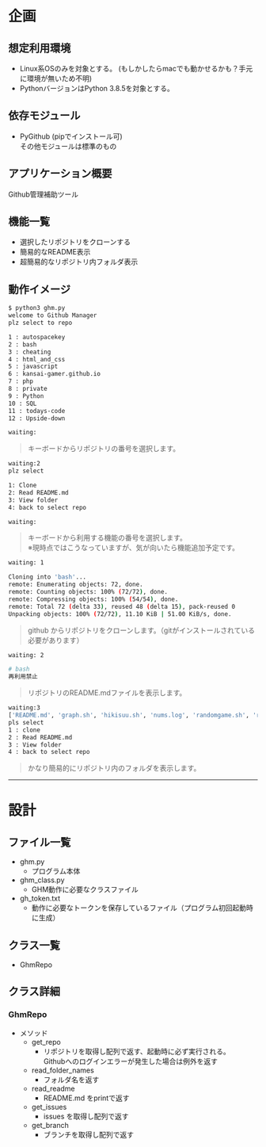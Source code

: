 # 企画  

## 想定利用環境  

* Linux系OSのみを対象とする。  (もしかしたらmacでも動かせるかも？手元に環境が無いため不明)
* PythonバージョンはPython 3.8.5を対象とする。

## 依存モジュール

* PyGithub (pipでインストール可)  
その他モジュールは標準のもの

## アプリケーション概要

Github管理補助ツール

## 機能一覧  

* 選択したリポジトリをクローンする
* 簡易的なREADME表示
* 超簡易的なリポジトリ内フォルダ表示

## 動作イメージ  
```bash
$ python3 ghm.py
welcome to Github Manager
plz select to repo

1 : autospacekey
2 : bash
3 : cheating
4 : html_and_css
5 : javascript
6 : kansai-gamer.github.io
7 : php
8 : private
9 : Python
10 : SQL
11 : todays-code
12 : Upside-down

waiting:
```
> キーボードからリポジトリの番号を選択します。

```bash
waiting:2
plz select

1: Clone
2: Read README.md
3: View folder
4: back to select repo

waiting:
```
> キーボードから利用する機能の番号を選択します。  
※現時点ではこうなっていますが、気が向いたら機能追加予定です。
```bash
waiting: 1

Cloning into 'bash'...
remote: Enumerating objects: 72, done.
remote: Counting objects: 100% (72/72), done.
remote: Compressing objects: 100% (54/54), done.
remote: Total 72 (delta 33), reused 48 (delta 15), pack-reused 0
Unpacking objects: 100% (72/72), 11.10 KiB | 51.00 KiB/s, done.

```
>github からリポジトリをクローンします。（gitがインストールされている必要があります）
```bash
waiting: 2

# bash
再利用禁止
```
>リポジトリのREADME.mdファイルを表示します。

```bash
waiting:3
['README.md', 'graph.sh', 'hikisuu.sh', 'nums.log', 'randomgame.sh', 'readlog.sh', 'script13_select.sh', 'sentaku.sh', '入数数値前後比較.sh']
pls select
1 : clone
2 : Read README.md
3 : View folder
4 : back to select repo
```
>かなり簡易的にリポジトリ内のフォルダを表示します。

---
# 設計

## ファイル一覧

* ghm.py  
    * プログラム本体
* ghm_class.py
    * GHM動作に必要なクラスファイル
* gh_token.txt
    * 動作に必要なトークンを保存しているファイル（プログラム初回起動時に生成）

## クラス一覧
* GhmRepo

## クラス詳細

### GhmRepo
* メソッド
    * get_repo
        * リポジトリを取得し配列で返す、起動時に必ず実行される。  
        Githubへのログインエラーが発生した場合は例外を返す
    * read_folder_names
        * フォルダ名を返す
    * read_readme
        * README.md をprintで返す
    * get_issues
        * issues を取得し配列で返す
    * get_branch
        * ブランチを取得し配列で返す

